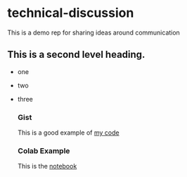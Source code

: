 # technical-discussion
This is a demo rep for sharing ideas around communication 

## This is a second level heading. 
* one
* two
* three

  ### Gist
  This is a good example of [my code](https://gist.github.com/sahana6code/df2640ea9599de3f26304df53ea0ae61)

  ### Colab Example
  This is the [notebook](https://colab.research.google.com/drive/1gLbp8_afWYjfHiuVo1w7fGBgMPVDhE8X?usp=sharing)
 
